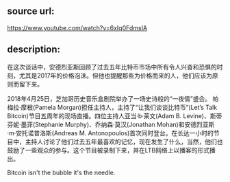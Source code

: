 ## source url:

https://www.youtube.com/watch?v=6xIq0FdmsIA

## description:

在这次谈话中，安德烈亚斯回顾了过去五年比特币市场中所有令人兴奋和恐惧的时刻，尤其是2017年的价格泡沫。但他也提醒那些为价格而来的人，他们应该为原则而留下来。

2018年4月25日，芝加哥历史音乐盒剧院举办了一场史诗般的“一夜情”盛会。
帕梅拉·摩根(Pamela Morgan)担任主持人，主持了“让我们谈谈比特币”(Let’s Talk Bitcoin)节目五周年的现场直播。四位主持人亚当·b·莱文(Adam B. Levine)、斯蒂芬妮·墨菲(Stephanie Murphy)、乔纳森·莫汉(Jonathan Mohan)和安德烈亚斯·m·安托诺普洛斯(Andreas M. Antonopoulos)首次同时登台。在长达一小时的节目中，主持人讨论了他们过去五年最喜欢的记忆，现在发生了什么，当然，他们也鼓励了一些观众的参与。这个节目被录制下来，并在LTB网络上以播客的形式播出。

Bitcoin isn't the bubble it's the needle.